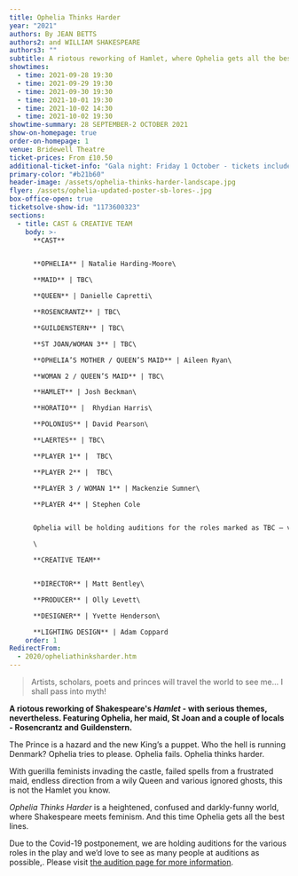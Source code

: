 ```yaml
---
title: Ophelia Thinks Harder
year: "2021"
authors: By JEAN BETTS
authors2: and WILLIAM SHAKESPEARE
authors3: ""
subtitle: A riotous reworking of Hamlet, where Ophelia gets all the best lines
showtimes:
  - time: 2021-09-28 19:30
  - time: 2021-09-29 19:30
  - time: 2021-09-30 19:30
  - time: 2021-10-01 19:30
  - time: 2021-10-02 14:30
  - time: 2021-10-02 19:30
showtime-summary: 28 SEPTEMBER-2 OCTOBER 2021
show-on-homepage: true
order-on-homepage: 1
venue: Bridewell Theatre
ticket-prices: From £10.50
additional-ticket-info: "Gala night: Friday 1 October - tickets include a drink and programme"
primary-color: "#b21b60"
header-image: /assets/ophelia-thinks-harder-landscape.jpg
flyer: /assets/ophelia-updated-poster-sb-lores-.jpg
box-office-open: true
ticketsolve-show-id: "1173600323"
sections:
  - title: CAST & CREATIVE TEAM
    body: >-
      **CAST**


      **OPHELIA** | Natalie Harding-Moore\

      **MAID** | TBC\

      **QUEEN** | Danielle Capretti\

      **ROSENCRANTZ** | TBC\

      **GUILDENSTERN** | TBC\

      **ST JOAN/WOMAN 3** | TBC\

      **OPHELIA’S MOTHER / QUEEN’S MAID** | Aileen Ryan\

      **WOMAN 2 / QUEEN’S MAID** | TBC\

      **HAMLET** | Josh Beckman\

      **HORATIO** |  Rhydian Harris\

      **POLONIUS** | David Pearson\

      **LAERTES** | TBC\

      **PLAYER 1** |  TBC\

      **PLAYER 2** |  TBC\

      **PLAYER 3 / WOMAN 1** | Mackenzie Sumner\

      **PLAYER 4** | Stephen Cole


      Ophelia will be holding auditions for the roles marked as TBC – visit [the audition page for more information](https://sedos.co.uk/events/ophelia-thinks-harder-auditions). \

      \

      **CREATIVE TEAM**


      **DIRECTOR** | Matt Bentley\

      **PRODUCER** | Olly Levett\

      **DESIGNER** | Yvette Henderson\

      **LIGHTING DESIGN** | Adam Coppard
    order: 1
RedirectFrom:
  - 2020/opheliathinksharder.htm
---
```

> Artists, scholars, poets and princes will travel the world to see me... I shall pass into myth!

**A riotous reworking of Shakespeare's *Hamlet* - with serious themes, nevertheless. Featuring Ophelia, her maid, St Joan and a couple of locals - Rosencrantz and Guildenstern.**

The Prince is a hazard and the new King’s a puppet. Who the hell is running Denmark? Ophelia tries to please. Ophelia fails. Ophelia thinks harder.

With guerilla feminists invading the castle, failed spells from a frustrated maid, endless direction from a wily Queen and various ignored ghosts, this is not the Hamlet you know.

*Ophelia Thinks Harder* is a heightened, confused and darkly-funny world, where Shakespeare meets feminism. And this time Ophelia gets all the best lines.

Due to the Covid-19 postponement, we are holding auditions for the various roles in the play and we’d love to see as many people at auditions as possible,. Please visit [the audition page for more information](https://sedos.co.uk/events/ophelia-thinks-harder-auditions).